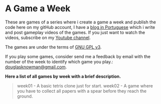 # A Game a Week
These are games of a series where i create a game a week and publish the code here
on my gitHub account, I have a [blog in Portuguese](http://www.douglasknowman.blogspot.com)
which i write and post gameplay videos of the games. If you just want to
watch the videos, subscribe on my [Youtube channel](https://www.youtube.com/user/srDouglasSilva).

The games are under the terms of [GNU GPL v3](http://www.gnu.org/licenses/gpl-3.0.en.html).

If you play some games, consider send me a feedback by email with the number of the week
to identify which game you play.: [douglasknowman@gmail.com](mailto:douglasknowman@gmail.com).

__Here a list of all games by week with a brief description.__

>week01 - A basic tetris clone just for start.
>week02 - A game where you have to collect all papers with a spear before they reach the ground.
